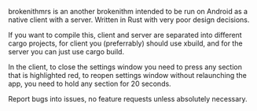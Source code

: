 brokenithmrs is an another brokenithm intended to be run on Android as a native client with a server. 
Written in Rust with very poor design decisions. 

If you want to compile this, client and server are separated into different cargo projects, for client you (preferrably) should use xbuild, and for the server you can just use cargo build. 

In the client, to close the settings window you need to press any section that is highlighted red, to reopen settings window without relaunching the app, you need to hold any section for 20 seconds.

Report bugs into issues, no feature requests unless absolutely necessary.
